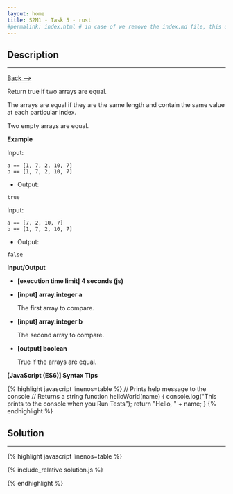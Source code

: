 ```yaml
---
layout: home
title: S2M1 - Task 5 - rust
#permalink: index.html # in case of we remove the index.md file, this doc will be the index page
---
```


<div class="row">
<div class="columnStmt" markdown="1">

##  Description
------

[Back --> ](../README.md)

Return true if two arrays are equal.

The arrays are equal if they are the same length and contain the same value at each particular index.

Two empty arrays are equal.

**Example**

Input:

```
a == [1, 7, 2, 10, 7]
b == [1, 7, 2, 10, 7]
```

-   Output:

```
true
```

Input:

```
a == [7, 2, 10, 7]
b == [1, 7, 2, 10, 7]
```

-   Output:

```
false
```

**Input/Output**

* **[execution time limit] 4 seconds (js)**

* **[input] array.integer a**

    The first array to compare.

* **[input] array.integer b**

    The second array to compare.

* **[output] boolean**

    True if the arrays are equal.

**[JavaScript (ES6)] Syntax Tips**

{% highlight javascript linenos=table %}
// Prints help message to the console
// Returns a string
function helloWorld(name) {
    console.log("This prints to the console when you Run Tests");
    return "Hello, " + name;
}
{% endhighlight %}

</div>
<div class="columnSol" markdown="1">

## Solution
------

{% highlight javascript linenos=table %}

{% include_relative solution.js %}

{% endhighlight %}

</div>
</div>
